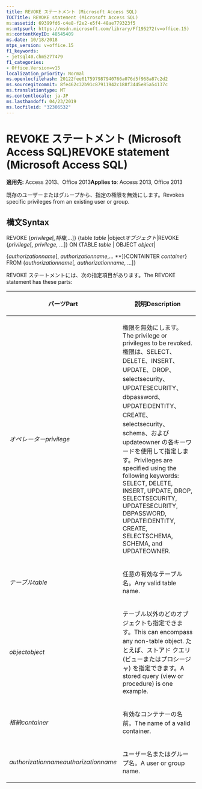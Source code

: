 ```yaml
---
title: REVOKE ステートメント (Microsoft Access SQL)
TOCTitle: REVOKE statement (Microsoft Access SQL)
ms:assetid: 69399fd6-c4e8-f2e2-e5f4-48ae779323f5
ms:mtpsurl: https://msdn.microsoft.com/library/Ff195272(v=office.15)
ms:contentKeyID: 48545409
ms.date: 10/18/2018
mtps_version: v=office.15
f1_keywords:
- jetsql40.chm5277479
f1_categories:
- Office.Version=v15
localization_priority: Normal
ms.openlocfilehash: 20122fee617597987940766a076d5f968a87c2d2
ms.sourcegitcommit: 8fe462c32b91c87911942c188f3445e85a54137c
ms.translationtype: MT
ms.contentlocale: ja-JP
ms.lasthandoff: 04/23/2019
ms.locfileid: "32306532"
---
```

# <a name="revoke-statement-microsoft-access-sql"></a><span data-ttu-id="ef92a-102">REVOKE ステートメント (Microsoft Access SQL)</span><span class="sxs-lookup"><span data-stu-id="ef92a-102">REVOKE statement (Microsoft Access SQL)</span></span>

<span data-ttu-id="ef92a-103">**適用先:** Access 2013、Office 2013</span><span class="sxs-lookup"><span data-stu-id="ef92a-103">**Applies to**: Access 2013, Office 2013</span></span>

<span data-ttu-id="ef92a-104">既存のユーザーまたはグループから、指定の権限を無効にします。</span><span class="sxs-lookup"><span data-stu-id="ef92a-104">Revokes specific privileges from an existing user or group.</span></span>

## <a name="syntax"></a><span data-ttu-id="ef92a-105">構文</span><span class="sxs-lookup"><span data-stu-id="ef92a-105">Syntax</span></span>

<span data-ttu-id="ef92a-106">REVOKE {*privilege*\[,*特権*,...\]} {table *table* |object*オブジェクト*|</span><span class="sxs-lookup"><span data-stu-id="ef92a-106">REVOKE {*privilege*\[, *privilege*, …\]} ON {TABLE *table* | OBJECT *object*|</span></span>

<span data-ttu-id="ef92a-107">{*authorizationname*\[, *authorizationname*,... \*\*\]}</span><span class="sxs-lookup"><span data-stu-id="ef92a-107">CONTAINTER *container*} FROM {*authorizationname*\[, *authorizationname*, …\]}</span></span>

<span data-ttu-id="ef92a-108">REVOKE ステートメントには、次の指定項目があります。</span><span class="sxs-lookup"><span data-stu-id="ef92a-108">The REVOKE statement has these parts:</span></span>

<table>
<colgroup>
<col style="width: 50%" />
<col style="width: 50%" />
</colgroup>
<thead>
<tr class="header">
<th><p><span data-ttu-id="ef92a-109">パーツ</span><span class="sxs-lookup"><span data-stu-id="ef92a-109">Part</span></span></p></th>
<th><p><span data-ttu-id="ef92a-110">説明</span><span class="sxs-lookup"><span data-stu-id="ef92a-110">Description</span></span></p></th>
</tr>
</thead>
<tbody>
<tr class="odd">
<td><p><span data-ttu-id="ef92a-111"><em>オペレーター</em></span><span class="sxs-lookup"><span data-stu-id="ef92a-111"><em>privilege</em></span></span></p></td>
<td><p><span data-ttu-id="ef92a-112">権限を無効にします。</span><span class="sxs-lookup"><span data-stu-id="ef92a-112">The privilege or privileges to be revoked.</span></span> <span data-ttu-id="ef92a-113">権限は、SELECT、DELETE、INSERT、UPDATE、DROP、selectsecurity、UPDATESECURITY、dbpassword、UPDATEIDENTITY、CREATE、selectsecurity、schema、および updateowner の各キーワードを使用して指定します。</span><span class="sxs-lookup"><span data-stu-id="ef92a-113">Privileges are specified using the following keywords: SELECT, DELETE, INSERT, UPDATE, DROP, SELECTSECURITY, UPDATESECURITY, DBPASSWORD, UPDATEIDENTITY, CREATE, SELECTSCHEMA, SCHEMA, and UPDATEOWNER.</span></span></p></td>
</tr>
<tr class="even">
<td><p><span data-ttu-id="ef92a-114"><em>テーブル</em></span><span class="sxs-lookup"><span data-stu-id="ef92a-114"><em>table</em></span></span></p></td>
<td><p><span data-ttu-id="ef92a-115">任意の有効なテーブル名。</span><span class="sxs-lookup"><span data-stu-id="ef92a-115">Any valid table name.</span></span></p></td>
</tr>
<tr class="odd">
<td><p><span data-ttu-id="ef92a-116"><em>object</em></span><span class="sxs-lookup"><span data-stu-id="ef92a-116"><em>object</em></span></span></p></td>
<td><p><span data-ttu-id="ef92a-117">テーブル以外のどのオブジェクトも指定できます。</span><span class="sxs-lookup"><span data-stu-id="ef92a-117">This can encompass any non-table object.</span></span> <span data-ttu-id="ef92a-118">たとえば、ストアド クエリ (ビューまたはプロシージャ) を指定できます。</span><span class="sxs-lookup"><span data-stu-id="ef92a-118">A stored query (view or procedure) is one example.</span></span></p></td>
</tr>
<tr class="even">
<td><p><span data-ttu-id="ef92a-119"><em>格納</em></span><span class="sxs-lookup"><span data-stu-id="ef92a-119"><em>container</em></span></span></p></td>
<td><p><span data-ttu-id="ef92a-120">有効なコンテナーの名前。</span><span class="sxs-lookup"><span data-stu-id="ef92a-120">The name of a valid container.</span></span></p></td>
</tr>
<tr class="odd">
<td><p><span data-ttu-id="ef92a-121"><em>authorizationname</em></span><span class="sxs-lookup"><span data-stu-id="ef92a-121"><em>authorizationname</em></span></span></p></td>
<td><p><span data-ttu-id="ef92a-122">ユーザー名またはグループ名。</span><span class="sxs-lookup"><span data-stu-id="ef92a-122">A user or group name.</span></span></p></td>
</tr>
</tbody>
</table>

